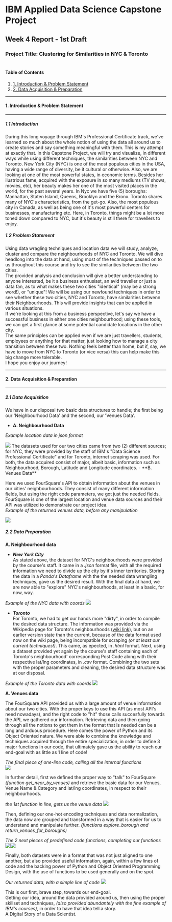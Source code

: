 # IBM Applied Data Science Capstone Project
## Week 4 Report - 1st Draft

### Project Title: Clustering for Similarities in NYC & Toronto<br><br>
#### Table of Contents
1. [1. Introduction & Problem Statement](#PartOne)
2. [2. Data Acquisition & Preparation](#PartTwo)

<a id='PartOne'></a>
****
#### 1. Introduction & Problem Statement
****

##### 1.1 Introduction
During this long voyage through IBM's Professional Certificate track, we've learned so much about the whole notion of using the data all around us to create stories and say something meaningful with them. This is my attempt at exactly that.
In this Capstone Project, we will try and visualize, in different ways while using different techniques, the similarities between NYC and Toronto.
New York City (NYC) is one of the most populous cities in the USA, having a wide range of diversity, be it cultural or otherwise. Also, we are looking at one of the most powerful states, in economic terms. Besides her ilustrious fame, acquired with the exposure in so many mediums (TV shows, movies, etc), her beauty makes her one of the most visited places in the world, for the past several years. In Nyc we have five (5) boroughs: Manhattan, Staten Island, Queens, Brooklyn and the Bronx.
Toronto shares many of NYC's characteristics, from the get-go. Also, the most populous city in Canada, as well as being one of it's most powerful centers for businesses, manufacturing etc. Here, in Toronto, things might be a lot more toned down compared to NYC, but it's beauty is still there for travellers to enjoy.

##### 1.2 Problem Statement
Using data wragling techniques and location data we will study, analyze, cluster and compare the neighbourhoods of NYC and Toronto. We will dive headlong into the data at hand, using most of the techniques passed on to us throughout this course and try to see the similarities between the two cities. <br>
The provided analysis and conclusion will give a better understanding to anyone interested, be it a business enthusiast, an avid traveller or just a data fan, as to what makes these two cities "identical" (may be a strong word!), or "unique"!
We will be using our newfound techniques in order to see whether these two cities, NYC and Toronto, have similarities betwenn their Neighbourhoods. This will provide insights that can be applied in various situations. <br>
If we're looking at this from a business perspective, let's say we have a successful business in either one cities neighbourhood; using these tools, we can get a first glance at some potential candidate locations in the other city.<br>
The same principles can be applied even if we are just travellers, students, employees or anything for that matter, just looking how to manage a city transition between these two. Nothing feels better than home, but if, say, we have to move from NYC to Toronto (or vice versa) this can help make this big change more tolerable. <br>
I hope you enjoy our journey!

<a id='PartTwo'></a>
*****
#### 2. Data Acquisition & Preparation
*****

##### 2.1 Data Acquisition
We have in our disposal two basic data structures to handle; the first being our 'Neighbourhood Data' and the second, our 'Venues Data'.
- **A. Neighbourhood Data**

<i> Example location data in json format</i>

<img src="files/Images/jsonlocdata.jpg">
The datasets used for our two cities came from two (2) different sources; for NYC, they were provided by the staff of IBM's "Data Science Professional Certificate" and for Toronto, internet scraping was used. For both, the data acquired consist of major, albeit basic, information such as Neighbourhood, Borough, Latitude and Longitude coordinates.
- **B. Venues Data**

Here we used FourSquare's API to obtain information about the venues in our cities' neighbourhoods. They consist of many different information fields, but using the right code parameters, we got just the needed fields. FourSquare is one of the largest location and venue data sources and their API was utilized to demonstrate our project idea.<br>
<i> Example of the returned venues data, before any manipulation </i>

<img src="files/Images/venuedata.jpg">

##### 2.2 Data Preparation


**A. Neighbourhood data**  
 - ***New York City***  
 As stated above, the dataset for NYC's neighbourhoods were provided by the course's staff. It came in a <i>.json</i> format file, with all the required information we need to divide up the city by it's inner territories. Storing the data in a <i>Panda's Dataframe</i> with the the needed data wrangling techniques, gave us the desired result. With the final data at hand, we are now able to "explore" NYC's neighbourhoods, at least in a basic, for now, way.
 
<i> Example of the NYC data with coords </i>
<img src="files/Images/nyfirstdata.jpg">

 
 - ***Toronto***  
 For Toronto, we had to get our hands more "dirty", in order to compile the desired data structure. The information was provided via the Wikipedia page for Toronto's neighbourhoods ([wiki link](https://en.wikipedia.org/w/index.php?title=List_of_postal_codes_of_Canada:_M&oldid=942851379)), but on an earlier version state than the current, because of the data format used now on the wiki page, being incompatible for scraping <i>(or at least our current techniques!)</i>. This came, as epected, in <i>.html</i> format. Next, using a dataset provided yet again by the course's staff containing each of Toronto's neighbourhood' corresponding Post Code along with their respective lat/lng coordinates, in <i>.csv</i> format. Combining the two sets with the proper parameters and cleaning, the desired data structure was at our disposal.<br>
 
<i> Example of the Toronto data with coords </i>
<img src="files/Images/torontofirstdata.jpg">

**A. Venues data**  

The FourSquare API provided us with a large amount of venue information about our two cities. With the proper keys to use this API (as most API's need nowadays), and the right code to "hit" those calls succesfully towards the API, we gathered our information.
Retrieving data and then going through all the notions to get them in the format that is needed can be a long and arduous procedure. Here comes the power of Python and its Object Oriented nature. We were able to combine the knowledge and techniques acquired through the entire specialization, in order to define 3 major functions in our code, that ultimately gave us the ability to reach our end-goal with as little as 1 line of code!


<i>The final piece of one-line code, calling all the internal functions</i><br>
<img src="files/Images/finalfunctioncall.jpg">

In further detail, first we defined the proper way to "talk" to FourSquare <i>(function get_near_by_venues)</i> and retrieve the basic data for our Venues, Venue Name & Category and lat/lng coordinates, in respect to their neighbourhoods.


<i>the 1st function in line, gets us the venue data</i>
<img src="files/Images/function1.jpg">

Then, defining our one-hot encoding techniques and data normalization, the data now are grouped and transformed in a way that is easier for us to understand and manipulate further. <i>(functions explore_borough and return_venues_for_boroughs)</i>


<i>The 2 next pieces of predefined code functions, completing our functions</i>
<img src="files/Images/function2.jpg"><img src="files/Images/function3.jpg">


Finally, both datasets were in a format that was not just aligned to one another, but also provided useful information, again, within a few lines of code and the backing power of Python and Object Oriented Programming Design, with the use of functions to be used generally and on the spot.
 
 
<i>Our returned data, with a simple line of code</i>
<img src="files/Images/functionsdatareturn.jpg">
 
This is our first, brave step, towards our end-goal.    
Getting our idea, around the data provided around us, then using the proper skillset and techniques, <i>(also provided abundantely with the fine example of IBM's courses)</i>, in order to have that idea tell a story.  
A Digital Story of a Data Scientist.




